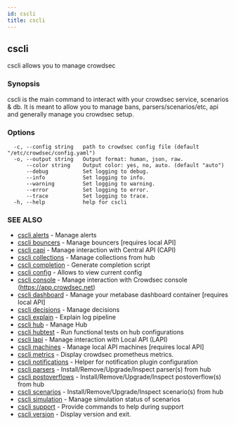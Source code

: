 ```yaml
---
id: cscli
title: cscli
---
```

## cscli

cscli allows you to manage crowdsec

### Synopsis

cscli is the main command to interact with your crowdsec service, scenarios & db.
It is meant to allow you to manage bans, parsers/scenarios/etc, api and generally manage you crowdsec setup.

### Options

```
  -c, --config string   path to crowdsec config file (default "/etc/crowdsec/config.yaml")
  -o, --output string   Output format: human, json, raw.
      --color string    Output color: yes, no, auto. (default "auto")
      --debug           Set logging to debug.
      --info            Set logging to info.
      --warning         Set logging to warning.
      --error           Set logging to error.
      --trace           Set logging to trace.
  -h, --help            help for cscli
```

### SEE ALSO

* [cscli alerts](/cscli/cscli_alerts.md)	 - Manage alerts
* [cscli bouncers](/cscli/cscli_bouncers.md)	 - Manage bouncers [requires local API]
* [cscli capi](/cscli/cscli_capi.md)	 - Manage interaction with Central API (CAPI)
* [cscli collections](/cscli/cscli_collections.md)	 - Manage collections from hub
* [cscli completion](/cscli/cscli_completion.md)	 - Generate completion script
* [cscli config](/cscli/cscli_config.md)	 - Allows to view current config
* [cscli console](/cscli/cscli_console.md)	 - Manage interaction with Crowdsec console (https://app.crowdsec.net)
* [cscli dashboard](/cscli/cscli_dashboard.md)	 - Manage your metabase dashboard container [requires local API]
* [cscli decisions](/cscli/cscli_decisions.md)	 - Manage decisions
* [cscli explain](/cscli/cscli_explain.md)	 - Explain log pipeline
* [cscli hub](/cscli/cscli_hub.md)	 - Manage Hub
* [cscli hubtest](/cscli/cscli_hubtest.md)	 - Run functional tests on hub configurations
* [cscli lapi](/cscli/cscli_lapi.md)	 - Manage interaction with Local API (LAPI)
* [cscli machines](/cscli/cscli_machines.md)	 - Manage local API machines [requires local API]
* [cscli metrics](/cscli/cscli_metrics.md)	 - Display crowdsec prometheus metrics.
* [cscli notifications](/cscli/cscli_notifications.md)	 - Helper for notification plugin configuration
* [cscli parsers](/cscli/cscli_parsers.md)	 - Install/Remove/Upgrade/Inspect parser(s) from hub
* [cscli postoverflows](/cscli/cscli_postoverflows.md)	 - Install/Remove/Upgrade/Inspect postoverflow(s) from hub
* [cscli scenarios](/cscli/cscli_scenarios.md)	 - Install/Remove/Upgrade/Inspect scenario(s) from hub
* [cscli simulation](/cscli/cscli_simulation.md)	 - Manage simulation status of scenarios
* [cscli support](/cscli/cscli_support.md)	 - Provide commands to help during support
* [cscli version](/cscli/cscli_version.md)	 - Display version and exit.

